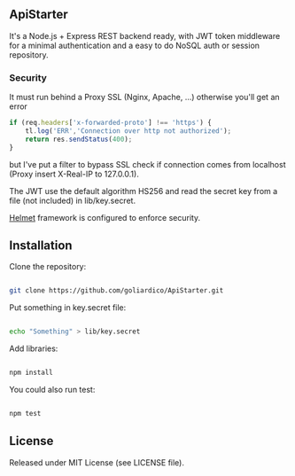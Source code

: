 ## ApiStarter

It's a Node.js + Express REST backend ready, with JWT token middleware for a minimal authentication and a easy to do NoSQL auth or session repository.

### Security

It must run behind a Proxy SSL (Nginx, Apache, ...) otherwise you'll get an error

```javascript
if (req.headers['x-forwarded-proto'] !== 'https') {
    tl.log('ERR','Connection over http not authorized');
    return res.sendStatus(400);
}
```
but I've put a filter to bypass SSL check if connection comes from localhost (Proxy insert X-Real-IP to 127.0.0.1).

The JWT use the default algorithm HS256 and read the secret key from a file (not included) in lib/key.secret.

[Helmet](https://github.com/helmetjs/helmet) framework is configured to enforce security.  

## Installation

Clone the repository:

```sh

git clone https://github.com/goliardico/ApiStarter.git

```
Put something in key.secret file:

```sh

echo "Something" > lib/key.secret

```

Add libraries:

```sh

npm install

```

You could also run test:

```sh

npm test

```

## License

Released under MIT License (see LICENSE file).